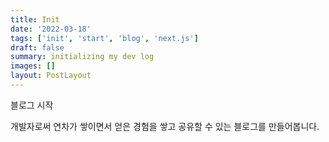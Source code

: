 ```yaml
---
title: Init
date: '2022-03-18'
tags: ['init', 'start', 'blog', 'next.js']
draft: false
summary: initializing my dev log
images: []
layout: PostLayout
---
```


블로그 시작

개발자로써 연차가 쌓이면서 얻은 경험을 쌓고 공유할 수 있는 블로그를 만들어봅니다.
